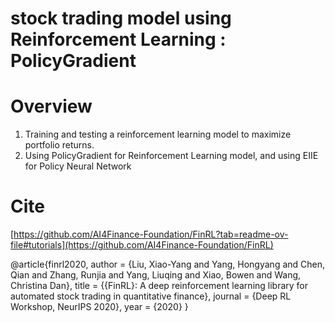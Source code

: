 # stock trading model using Reinforcement Learning : PolicyGradient

# Overview
1. Training and testing a reinforcement learning model to maximize portfolio returns.
2. Using PolicyGradient for Reinforcement Learning model, and using EIIE for Policy Neural Network

# Cite
[https://github.com/AI4Finance-Foundation/FinRL?tab=readme-ov-file#tutorials](https://github.com/AI4Finance-Foundation/FinRL)

@article{finrl2020,
    author  = {Liu, Xiao-Yang and Yang, Hongyang and Chen, Qian and Zhang, Runjia and Yang, Liuqing and Xiao, Bowen and Wang, Christina Dan},
    title   = {{FinRL}: A deep reinforcement learning library for automated stock trading in quantitative finance},
    journal = {Deep RL Workshop, NeurIPS 2020},
    year    = {2020}
}

